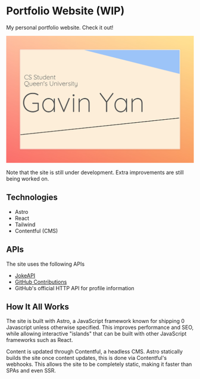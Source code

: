 # Portfolio Website (WIP)

My personal portfolio website. Check it out!

[![Site Preview](public/site-preview.jpeg)](https://gavinyan.vercel.app)

Note that the site is still under development. Extra improvements are still being worked on.

## Technologies

- Astro
- React
- Tailwind
- Contentful (CMS)

## APIs

The site uses the following APIs

- [JokeAPI](https://v2.jokeapi.dev/)
- [GitHub Contributions](https://github.com/grubersjoe/github-contributions-api)
- GitHub's official HTTP API for profile information

## How It All Works

The site is built with Astro, a JavaScript framework known for shipping 0 Javascript unless otherwise specified. This improves performance and SEO, while allowing interactive "islands" that can be built with other JavaScript frameworks such as React.

Content is updated through Contentful, a headless CMS. Astro statically builds the site once content updates, this is done via Contentful's webhooks. This allows the site to be completely static, making it faster than SPAs and even SSR.

